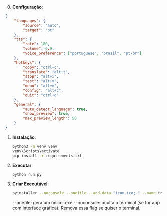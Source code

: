 
0. **Configuração**:
```json
{
    "languages": {
        "source": "auto",
        "target": "pt"
    },
    "tts": {
        "rate": 180,
        "volume": 0.9,
        "voice_preference": ["portuguese", "brasil", "pt-br"]
    },
    "hotkeys": {
        "copy": "ctrl+c",
        "translate": "alt+t",
        "stop": "alt+i",
        "test": "alt+v",
        "menu": "alt+m",
        "config": "alt+c",
        "quit": "ctrl+q"
    },
    "general": {
        "auto_detect_language": true,
        "show_preview": true,
        "max_preview_length": 50
    }
}
```

1. **Instalação**:
    ```bash
    python3 -m venv venv
    venv\Scripts\activate
    pip install -r requirements.txt
    ```

2. **Executar**:
    ```bash
    python run.py
    ```

3. **Criar Executável**:
    ```bash
    pyinstaller --noconsole --onefile --add-data "icon.ico;." --name travoice launcher.py
    ```
    --onefile: gera um único .exe
    --noconsole: oculta o terminal (se for app com interface gráfica). Remova essa flag se quiser o terminal.